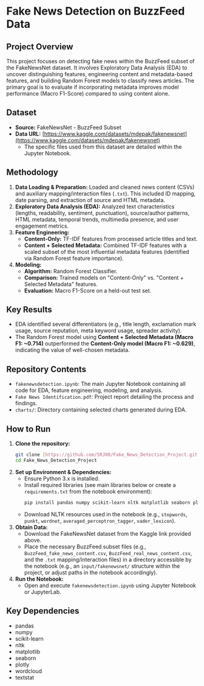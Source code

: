 # Fake News Detection on BuzzFeed Data

## Project Overview

This project focuses on detecting fake news within the BuzzFeed subset of the FakeNewsNet dataset. It involves Exploratory Data Analysis (EDA) to uncover distinguishing features, engineering content and metadata-based features, and building Random Forest models to classify news articles. The primary goal is to evaluate if incorporating metadata improves model performance (Macro F1-Score) compared to using content alone.

## Dataset

* **Source:** FakeNewsNet - BuzzFeed Subset
* **Data URL:** [https://www.kaggle.com/datasets/mdepak/fakenewsnet](https://www.kaggle.com/datasets/mdepak/fakenewsnet)
    * The specific files used from this dataset are detailed within the Jupyter Notebook.

## Methodology

1.  **Data Loading & Preparation:** Loaded and cleaned news content (CSVs) and auxiliary mapping/interaction files (`.txt`). This included ID mapping, date parsing, and extraction of source and HTML metadata.
2.  **Exploratory Data Analysis (EDA):** Analyzed text characteristics (lengths, readability, sentiment, punctuation), source/author patterns, HTML metadata, temporal trends, multimedia presence, and user engagement metrics.
3.  **Feature Engineering:**
    * **Content-Only:** TF-IDF features from processed article titles and text.
    * **Content + Selected Metadata:** Combined TF-IDF features with a scaled subset of the most influential metadata features (identified via Random Forest feature importance).
4.  **Modeling:**
    * **Algorithm:** Random Forest Classifier.
    * **Comparison:** Trained models on "Content-Only" vs. "Content + Selected Metadata" features.
    * **Evaluation:** Macro F1-Score on a held-out test set.

## Key Results

* EDA identified several differentiators (e.g., title length, exclamation mark usage, source reputation, meta keyword usage, spreader activity).
* The Random Forest model using **Content + Selected Metadata (Macro F1: ~0.714)** outperformed the **Content-Only model (Macro F1: ~0.629)**, indicating the value of well-chosen metadata.

## Repository Contents

* `fakenewsdetection.ipynb`: The main Jupyter Notebook containing all code for EDA, feature engineering, modeling, and analysis.
* `Fake News Identification.pdf`: Project report detailing the process and findings.
* `charts/`: Directory containing selected charts generated during EDA.

## How to Run

1.  **Clone the repository:**
    ```bash
    git clone [https://github.com/SRJ00/Fake_News_Detection_Project.git](https://github.com/SRJ00/Fake_News_Detection_Project.git)
    cd Fake_News_Detection_Project
    ```
2.  **Set up Environment & Dependencies:**
    * Ensure Python 3.x is installed.
    * Install required libraries (see main libraries below or create a `requirements.txt` from the notebook environment):
        ```bash
        pip install pandas numpy scikit-learn nltk matplotlib seaborn plotly wordcloud textstat
        ```
    * Download NLTK resources used in the notebook (e.g., `stopwords`, `punkt`, `wordnet`, `averaged_perceptron_tagger`, `vader_lexicon`).
3.  **Obtain Data:**
    * Download the FakeNewsNet dataset from the Kaggle link provided above.
    * Place the necessary BuzzFeed subset files (e.g., `BuzzFeed_fake_news_content.csv`, `BuzzFeed_real_news_content.csv`, and the `.txt` mapping/interaction files) in a directory accessible by the notebook (e.g., an `input/fakenewsnet/` structure within the project, or adjust paths in the notebook accordingly).
4.  **Run the Notebook:**
    * Open and execute `fakenewsdetection.ipynb` using Jupyter Notebook or JupyterLab.

## Key Dependencies

* pandas
* numpy
* scikit-learn
* nltk
* matplotlib
* seaborn
* plotly
* wordcloud
* textstat

